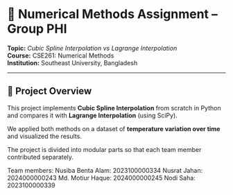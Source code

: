 # 📘 Numerical Methods Assignment – Group PHI
**Topic:** *Cubic Spline Interpolation vs Lagrange Interpolation*  
**Course:** CSE261: Numerical Methods  
**Institution:** Southeast University, Bangladesh  

---

## 📖 Project Overview
This project implements **Cubic Spline Interpolation** from scratch in Python and compares it with **Lagrange Interpolation** (using SciPy).  

We applied both methods on a dataset of **temperature variation over time** and visualized the results.  

The project is divided into modular parts so that each team member contributed separately.  

Team members:
Nusiba Benta Alam: 2023100000334 
Nusrat Jahan: 2024000000243 
Md. Motiur Haque: 2024000000245 
Nodi Saha: 2023100000339 

